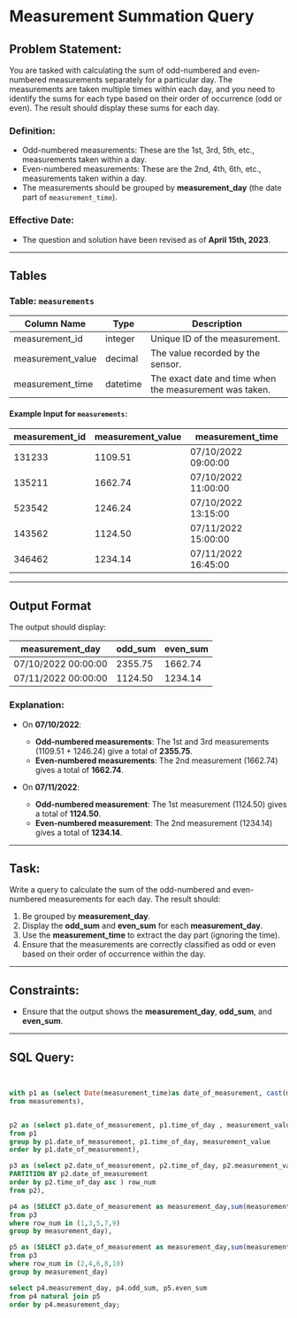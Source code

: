 # Measurement Summation Query

## Problem Statement:
You are tasked with calculating the sum of odd-numbered and even-numbered measurements separately for a particular day. The measurements are taken multiple times within each day, and you need to identify the sums for each type based on their order of occurrence (odd or even). The result should display these sums for each day.

### Definition:
- Odd-numbered measurements: These are the 1st, 3rd, 5th, etc., measurements taken within a day.
- Even-numbered measurements: These are the 2nd, 4th, 6th, etc., measurements taken within a day.
- The measurements should be grouped by **measurement_day** (the date part of `measurement_time`).

### Effective Date:
- The question and solution have been revised as of **April 15th, 2023**.

---

## Tables

### Table: `measurements`

| Column Name        | Type     | Description                               |
|--------------------|----------|-------------------------------------------|
| measurement_id     | integer  | Unique ID of the measurement.             |
| measurement_value  | decimal  | The value recorded by the sensor.         |
| measurement_time   | datetime | The exact date and time when the measurement was taken. |

#### Example Input for `measurements`:

| measurement_id | measurement_value | measurement_time        |
|----------------|-------------------|-------------------------|
| 131233         | 1109.51           | 07/10/2022 09:00:00     |
| 135211         | 1662.74           | 07/10/2022 11:00:00     |
| 523542         | 1246.24           | 07/10/2022 13:15:00     |
| 143562         | 1124.50           | 07/11/2022 15:00:00     |
| 346462         | 1234.14           | 07/11/2022 16:45:00     |

---

## Output Format

The output should display:

| measurement_day        | odd_sum  | even_sum |
|------------------------|----------|----------|
| 07/10/2022 00:00:00    | 2355.75  | 1662.74  |
| 07/11/2022 00:00:00    | 1124.50  | 1234.14  |

### Explanation:

- On **07/10/2022**:
  - **Odd-numbered measurements**: The 1st and 3rd measurements (1109.51 + 1246.24) give a total of **2355.75**.
  - **Even-numbered measurements**: The 2nd measurement (1662.74) gives a total of **1662.74**.

- On **07/11/2022**:
  - **Odd-numbered measurement**: The 1st measurement (1124.50) gives a total of **1124.50**.
  - **Even-numbered measurement**: The 2nd measurement (1234.14) gives a total of **1234.14**.

---

## Task:
Write a query to calculate the sum of the odd-numbered and even-numbered measurements for each day. The result should:
1. Be grouped by **measurement_day**.
2. Display the **odd_sum** and **even_sum** for each **measurement_day**.
3. Use the **measurement_time** to extract the day part (ignoring the time).
4. Ensure that the measurements are correctly classified as odd or even based on their order of occurrence within the day.

--- 

## Constraints:
- Ensure that the output shows the **measurement_day**, **odd_sum**, and **even_sum**.

---

## SQL Query:
```sql


with p1 as (select Date(measurement_time)as date_of_measurement, cast(measurement_time as time) time_of_day, measurement_value
from measurements),


p2 as (select p1.date_of_measurement, p1.time_of_day , measurement_value
from p1
group by p1.date_of_measurement, p1.time_of_day, measurement_value
order by p1.date_of_measurement),

p3 as (select p2.date_of_measurement, p2.time_of_day, p2.measurement_value,ROW_NUMBER() OVER (
PARTITION BY p2.date_of_measurement
order by p2.time_of_day asc ) row_num 
from p2),

p4 as (SELECT p3.date_of_measurement as measurement_day,sum(measurement_value) as odd_sum
from p3
where row_num in (1,3,5,7,9)
group by measurement_day),

p5 as (SELECT p3.date_of_measurement as measurement_day,sum(measurement_value) as even_sum
from p3
where row_num in (2,4,6,8,10)
group by measurement_day)

select p4.measurement_day, p4.odd_sum, p5.even_sum
from p4 natural join p5
order by p4.measurement_day;